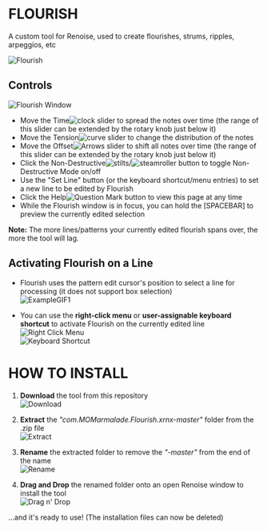# FLOURISH
A custom tool for Renoise, used to create flourishes, strums, ripples, arpeggios, etc

![Flourish](https://raw.githubusercontent.com/M-O-Marmalade/Pix/master/flourishsample.PNG)

## Controls
![Flourish Window](https://raw.githubusercontent.com/M-O-Marmalade/Pix/master/flourishwindow.PNG)
+ Move the Time![clock](https://raw.githubusercontent.com/M-O-Marmalade/com.MOMarmalade.Flourish.xrnx/master/Bitmaps/clock.bmp) slider to spread the notes over time (the range of this slider can be extended by the rotary knob just below it)
+ Move the Tension![curve](https://raw.githubusercontent.com/M-O-Marmalade/com.MOMarmalade.Flourish.xrnx/master/Bitmaps/curve.bmp) slider to change the distribution of the notes
+ Move the Offset![Arrows](https://raw.githubusercontent.com/M-O-Marmalade/com.MOMarmalade.Flourish.xrnx/master/Bitmaps/arrows.bmp) slider to shift all notes over time (the range of this slider can be extended by the rotary knob just below it)
+ Click the Non-Destructive![stilts](https://raw.githubusercontent.com/M-O-Marmalade/com.MOMarmalade.Flourish.xrnx/master/Bitmaps/stilts.bmp)/![steamroller](https://raw.githubusercontent.com/M-O-Marmalade/com.MOMarmalade.Flourish.xrnx/master/Bitmaps/steamroller.bmp) button to toggle Non-Destructive Mode on/off
+ Use the "Set Line" button (or the keyboard shortcut/menu entries) to set a new line to be edited by Flourish
+ Click the Help![Question Mark](https://raw.githubusercontent.com/M-O-Marmalade/com.MOMarmalade.Flourish.xrnx/master/Bitmaps/question.bmp) button to view this page at any time
+ While the Flourish window is in focus, you can hold the [SPACEBAR] to preview the currently edited selection

**Note:** The more lines/patterns your currently edited flourish spans over, the more the tool will lag.

## Activating Flourish on a Line
+ Flourish uses the pattern edit cursor's position to select a line for processing (it does not support box selection)\
![ExampleGIF1](https://raw.githubusercontent.com/M-O-Marmalade/Pix/master/flourishexample1.gif)

+ You can use the **right-click menu** or **user-assignable keyboard shortcut** to activate Flourish on the currently edited line\
![Right Click Menu](https://raw.githubusercontent.com/M-O-Marmalade/Pix/master/rightclick.jpg)\
![Keyboard Shortcut](https://raw.githubusercontent.com/M-O-Marmalade/Pix/master/keyboardshortcut.jpg)

# HOW TO INSTALL
1. **Download** the tool from this repository\
![Download](https://raw.githubusercontent.com/M-O-Marmalade/Pix/master/downloadflourish.gif)


2. **Extract** the *"com.MOMarmalade.Flourish.xrnx-master"* folder from the .zip file\
![Extract](https://raw.githubusercontent.com/M-O-Marmalade/Pix/master/extractflourish.gif)


3. **Rename** the extracted folder to remove the *"-master"* from the end of the name\
![Rename](https://raw.githubusercontent.com/M-O-Marmalade/Pix/master/renameflourish.gif)


4. **Drag and Drop** the renamed folder onto an open Renoise window to install the tool\
![Drag n' Drop](https://raw.githubusercontent.com/M-O-Marmalade/Pix/master/dragndropflourish.gif)


...and it's ready to use! (The installation files can now be deleted)
